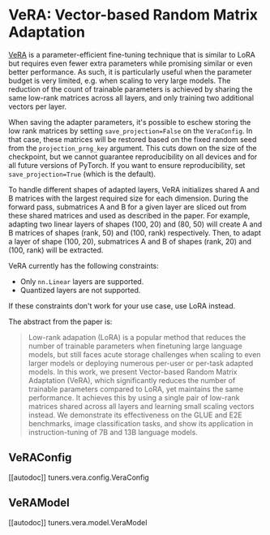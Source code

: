 <!--Copyright 2024 The HuggingFace Team. All rights reserved.

Licensed under the Apache License, Version 2.0 (the "License"); you may not use this file except in compliance with
the License. You may obtain a copy of the License at

http://www.apache.org/licenses/LICENSE-2.0

Unless required by applicable law or agreed to in writing, software distributed under the License is distributed on
an "AS IS" BASIS, WITHOUT WARRANTIES OR CONDITIONS OF ANY KIND, either express or implied. See the License for the
specific language governing permissions and limitations under the License.

⚠️ Note that this file is in Markdown but contain specific syntax for our doc-builder (similar to MDX) that may not be
rendered properly in your Markdown viewer.

-->

# VeRA: Vector-based Random Matrix Adaptation

[VeRA](https://huggingface.co/papers/2310.11454) is a parameter-efficient fine-tuning technique that is similar to LoRA but requires even fewer extra parameters while promising similar or even better performance. As such, it is particularly useful when the parameter budget is very limited, e.g. when scaling to very large models. The reduction of the count of trainable parameters is achieved by sharing the same low-rank matrices across all layers, and only training two additional vectors per layer.

When saving the adapter parameters, it's possible to eschew storing the low rank matrices by setting `save_projection=False` on the `VeraConfig`. In that case, these matrices will be restored based on the fixed random seed from the `projection_prng_key` argument. This cuts down on the size of the checkpoint, but we cannot guarantee reproducibility on all devices and for all future versions of PyTorch. If you want to ensure reproducibility, set `save_projection=True` (which is the default).

To handle different shapes of adapted layers, VeRA initializes shared A and B matrices with the largest required size for each dimension. During the forward pass, submatrices A and B for a given layer are sliced out from these shared matrices and used as described in the paper. For example, adapting two linear layers of shapes (100, 20) and (80, 50) will create A and B matrices of shapes (rank, 50) and (100, rank) respectively. Then, to adapt a layer of shape (100, 20), submatrices A and B of shapes (rank, 20) and (100, rank) will be extracted.

VeRA currently has the following constraints:

- Only `nn.Linear` layers are supported.
- Quantized layers are not supported.

If these constraints don't work for your use case, use LoRA instead.

The abstract from the paper is:

> Low-rank adapation (LoRA) is a popular method that reduces the number of trainable parameters when finetuning large language models, but still faces acute storage challenges when scaling to even larger models or deploying numerous per-user or per-task adapted models. In this work, we present Vector-based Random Matrix Adaptation (VeRA), which significantly reduces the number of trainable parameters compared to LoRA, yet maintains the same performance. It achieves this by using a single pair of low-rank matrices shared across all layers and learning small scaling vectors instead. We demonstrate its effectiveness on the GLUE and E2E benchmarks, image classification tasks, and show its application in instruction-tuning of 7B and 13B language models.

## VeRAConfig

[[autodoc]] tuners.vera.config.VeraConfig

## VeRAModel

[[autodoc]] tuners.vera.model.VeraModel
